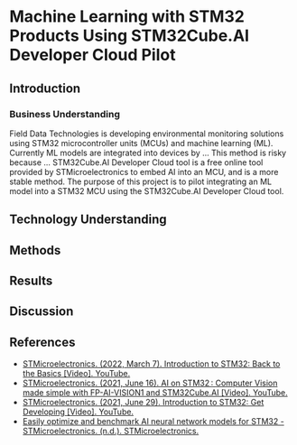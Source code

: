 # Machine Learning with STM32 Products Using STM32Cube.AI Developer Cloud Pilot
## Introduction
### Business Understanding
Field Data Technologies is developing environmental monitoring solutions using STM32 microcontroller units (MCUs) and machine learning (ML). Currently ML models are integrated into devices by ... This method is risky because ... STM32Cube.AI Developer Cloud tool is a free online tool provided by STMicroelectronics to embed AI into an MCU, and is a more stable method. The purpose of this project is to pilot integrating an ML model into a STM32 MCU using the STM32Cube.AI Developer Cloud tool. 

## Technology Understanding

## Methods

## Results

## Discussion

## References
- [STMicroelectronics. (2022, March 7). Introduction to STM32: Back to the Basics [Video]. YouTube.](https://www.youtube.com/watch?v=8DmJ7pnFE5M)
- [STMicroelectronics. (2021, June 16). AI on STM32 : Computer Vision made simple with FP-AI-VISION1 and STM32Cube.AI [Video]. YouTube.](https://www.youtube.com/watch?v=NDshmSH7WnA)
- [STMicroelectronics. (2021, June 29). Introduction to STM32: Get Developing [Video]. YouTube.](https://www.youtube.com/watch?v=0OjPY-3qMNU)
- [Easily optimize and benchmark AI neural network models for STM32 - STMicroelectronics. (n.d.). STMicroelectronics.](https://www.st.com/content/st_com/en/campaigns/stm32cubeai-developer-cloud.html?ecmp=tt30638_gl_ps_jan2023&aw_kw=ai%20stm32&aw_m=e&aw_c=19657952321&aw_tg=kwd-1507034916705&aw_gclid=Cj0KCQjwiZqhBhCJARIsACHHEH80jO7sMyOIo1TPzCi83H1fe60IRyuJX2C5Sc-dZ_GTFxaeaP5QHtYaApJ2EALw_wcB&gclid=Cj0KCQjwiZqhBhCJARIsACHHEH80jO7sMyOIo1TPzCi83H1fe60IRyuJX2C5Sc-dZ_GTFxaeaP5QHtYaApJ2EALw_wcB)

